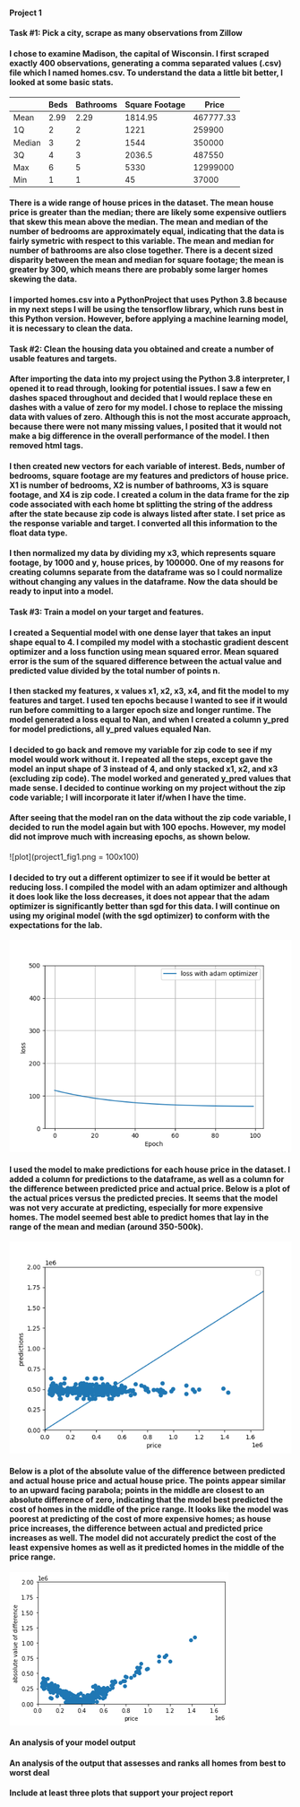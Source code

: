 #### Project 1
#### **Task #1: Pick a city, scrape as many observations from Zillow**
#### I chose to examine **Madison**, the capital of Wisconsin. I first scraped exactly **400 observations**, generating a comma separated values (.csv) file which I named homes.csv. To understand the data a little bit better, I looked at some basic stats.

| | Beds | Bathrooms | Square Footage | Price |
| ---- | ---- | ---- | ---- | ---- |
| Mean | 2.99 | 2.29 | 1814.95 | 467777.33 |
| 1Q | 2 | 2 | 1221 | 259900 |
| Median | 3 | 2 | 1544 | 350000 | 
| 3Q | 4 | 3 | 2036.5 | 487550 |
| Max | 6 | 5 | 5330 | 12999000 | 
| Min | 1 | 1 | 45 | 37000 |

#### There is a wide range of house prices in the dataset. The mean house price is greater than the median; there are likely some expensive outliers that skew this mean above the median. The mean and median of the number of bedrooms are approximately equal, indicating that the data is fairly symetric with respect to this variable. The mean and median for number of bathrooms are also close together. There is a decent sized disparity between the mean and median for square footage; the mean is greater by 300, which means there are probably some larger homes skewing the data. 
#### I imported homes.csv into a PythonProject that uses Python 3.8 because in my next steps I will be using the tensorflow library, which runs best in this Python version. However, before applying a machine learning model, it is necessary to clean the data.

#### **Task #2: Clean the housing data you obtained and create a number of usable features and targets.**
#### After importing the data into my project using the Python 3.8 interpreter, I opened it to read through, looking for potential issues. I saw a few en dashes spaced throughout and decided that I would replace these en dashes with a value of zero for my model. I chose to replace the missing data with values of zero. Although this is not the most accurate approach, because there were not many missing values, I posited that it would not make a big difference in the overall performance of the model. I then removed html tags.
#### I then created new vectors for each variable of interest. Beds, number of bedrooms, square footage are my features and predictors of house price. X1 is number of bedrooms, X2 is number of bathrooms, X3 is square footage, and X4 is zip code. I created a colum in the data frame for the zip code associated with each home bt splitting the string of the address after the state because zip code is always listed after state. I set price as the response variable and target. I converted all this information to the float data type. 
#### I then normalized my data by dividing my x3, which represents square footage, by 1000 and y, house prices, by 100000. One of my reasons for creating columns separate from the dataframe was so I could normalize without changing any values in the dataframe. Now the data should be ready to input into a model.

#### **Task #3: Train a model on your target and features.**
#### I created a Sequential model with one dense layer that takes an input shape equal to 4. I compiled my model with a stochastic gradient descent optimizer and a loss function using mean squared error. Mean squared error is the sum of the squared difference between the actual value and predicted value divided by the total number of points n. 
#### I then stacked my features, x values x1, x2, x3, x4, and fit the model to my features and target. I used ten epochs because I wanted to see if it would run before committing to a larger epoch size and longer runtime. The model generated a loss equal to Nan, and when I created a column y_pred for model predictions, all y_pred values equaled Nan. 
#### I decided to go back and remove my variable for zip code to see if my model would work without it. I repeated all the steps, except gave the model an input shape of 3 instead of 4, and only stacked x1, x2, and x3 (excluding zip code). The model worked and generated y_pred values that made sense. I decided to continue working on my project without the zip code variable; I will incorporate it later if/when I have the time.  
#### After seeing that the model ran on the data without the zip code variable, I decided to run the model again but with 100 epochs. However, my model did not improve much with increasing epochs, as shown below.

![plot](project1_fig1.png = 100x100)

#### I decided to try out a different optimizer to see if it would be better at reducing loss. I compiled the model with an adam optimizer and although it does look like the loss decreases, it does not appear that the adam optimizer is significantly better than sgd for this data. I will continue on using my original model (with the sgd optimizer) to conform with the expectations for the lab.

![plot](project1_fig3.png)

#### I used the model to make predictions for each house price in the dataset. I added a column for predictions to the dataframe, as well as a column for the difference between predicted price and actual price. Below is a plot of the actual prices versus the predicted precies. It seems that the model was not very accurate at predicting, especially for more expensive homes. The model seemed best able to predict homes that lay in the range of the mean and median (around 350-500k).

![plot](project1_fig2.png)

#### Below is a plot of the absolute value of the difference between predicted and actual house price and actual house price. The points appear similar to an upward facing parabola; points in the middle are closest to an absolute difference of zero, indicating that the model best predicted the cost of homes in the middle of the price range. It looks like the model was poorest at predicting of the cost of more expensive homes; as house price increases, the difference between actual and predicted price increases as well. The model did not accurately predict the cost of the least expensive homes as well as it predicted homes in the middle of the price range.

![plot](project1_fig6.png)

#### An analysis of your model output
#### An analysis of the output that assesses and ranks all homes from best to worst deal
#### Include at least three plots that support your project report

